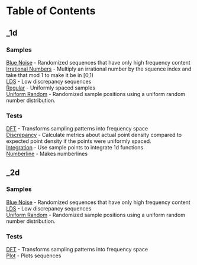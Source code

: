 # Table of Contents

## _1d

### Samples

[Blue Noise](output/_1d/samples/blue_noise/page.md) - Randomized sequences that have only high frequency content  
[Irrational Numbers](output/_1d/samples/irrational_numbers/page.md) - Multiply an irrational number by the squence index and take that mod 1 to make it be in [0,1)  
[LDS](output/_1d/samples/lds/page.md) - Low discrepancy sequences  
[Regular](output/_1d/samples/regular/page.md) - Uniformly spaced samples  
[Uniform Random](output/_1d/samples/uniform_random/page.md) - Randomized sample positions using a uniform random number distribution.  
### Tests

[DFT](output/_1d/tests/dft/page.md) - Transforms sampling patterns into frequency space  
[Discrepancy](output/_1d/tests/discrepancy/page.md) - Calculate metrics about actual point density compared to expected point density if the points were uniformly spaced.  
[Integration](output/_1d/tests/integration/page.md) - Use sample points to integrate 1d functions  
[Numberline](output/_1d/tests/numberline/page.md) - Makes numberlines  
## _2d

### Samples

[Blue Noise](output/_2d/samples/blue_noise/page.md) - Randomized sequences that have only high frequency content  
[LDS](output/_2d/samples/lds/page.md) - Low discrepancy sequences  
[Uniform Random](output/_2d/samples/uniform_random/page.md) - Randomized sample positions using a uniform random number distribution.  
### Tests

[DFT](output/_2d/tests/dft/page.md) - Transforms sampling patterns into frequency space  
[Plot](output/_2d/tests/plot/page.md) - Plots sequences  
